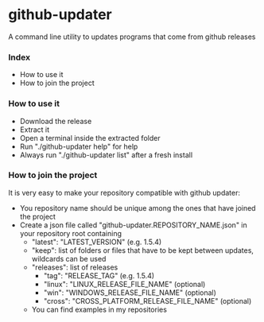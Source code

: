 # github-updater
A command line utility to updates programs that come from github releases

### Index
- How to use it
- How to join the project

### How to use it
- Download the release
- Extract it
- Open a terminal inside the extracted folder
- Run "./github-updater help" for help
- Always run "./github-updater list" after a fresh install

### How to join the project
It is very easy to make your repository compatible with github updater:
- You repository name should be unique among the ones that have joined the project
- Create a json file called "github-updater.REPOSITORY_NAME.json" in your repository root containing
  - "latest": "LATEST_VERSION" (e.g. 1.5.4)
  - "keep": list of folders or files that have to be kept between updates, wildcards can be used
  - "releases": list of releases
    - "tag": "RELEASE_TAG" (e.g. 1.5.4)
    - "linux": "LINUX_RELEASE_FILE_NAME" (optional)
    - "win": "WINDOWS_RELEASE_FILE_NAME" (optional)
    - "cross": "CROSS_PLATFORM_RELEASE_FILE_NAME" (optional)
  - You can find examples in my repositories